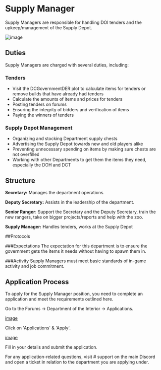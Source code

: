 # Supply Manager
Supply Managers are responsible for handling DOI tenders and the upkeep/management of the Supply Depot.

![image](https://cdn.discordapp.com/attachments/838356841217916989/1176757097938030592/Minecraft__1.png?ex=65700773&is=655d9273&hm=e72276fe074678a5a08c764b651be23ccd207591d191694e23163c63ee0f63ca&)

## Duties
Supply Managers are charged with several duties, including:

### Tenders
- Visit the DCGovernmentDER plot to calculate items for tenders or remove builds that have already had tenders
- Calculate the amounts of items and prices for tenders
- Posting tenders on forums
- Ensuring the integrity of bidders and verification of items
- Paying the winners of tenders

### Supply Depot Management
- Organizing and stocking Department supply chests
- Advertising the Supply Depot towards new and old players alike
- Preventing unnecessary spending on items by making sure chests are not overfilled
- Working with other Departments to get them the items they need, especially the DOH and DCT

## Structure
**Secretary:** Manages the department operations.

**Deputy Secretary:** Assists in the leadership of the department.

**Senior Ranger:** Support the Secretary and the Deputy Secretary, train the new rangers, take on bigger projects/reports and help with the zoo.

**Supply Manager:** Handles tenders, works at the Supply Depot

##Protocols

###Expectations
The expectation for this department is to ensure the government gets the items it needs without having to spawn them in.

###Activity
Supply Managers must meet basic standards of in-game activity and job commitment.

## Application Process
To apply for the Supply Manager position, you need to complete an application and meet the requirements outlined here.

Go to the Forums -> Department of the Interior -> Applications.

[image](https://cdn.discordapp.com/attachments/838356841217916989/1176757157295816734/MMvZAoA.png?ex=65700781&is=655d9281&hm=105874f5160bf087a7118557858ee5992286648112521b86022f98e6def84d90&)

Click on 'Applications' & 'Apply'.

[image](https://cdn.discordapp.com/attachments/838356841217916989/1176757205995892787/X7jlX9L.png?ex=6570078d&is=655d928d&hm=b0faf713f0c5cfeb61ac2825effb6cf3e37deb06378a3a091acbd8291bc1876c&)

Fill in your details and submit the application.

For any application-related questions, visit # support on the main Discord and open a ticket in relation to the department you are applying under.
